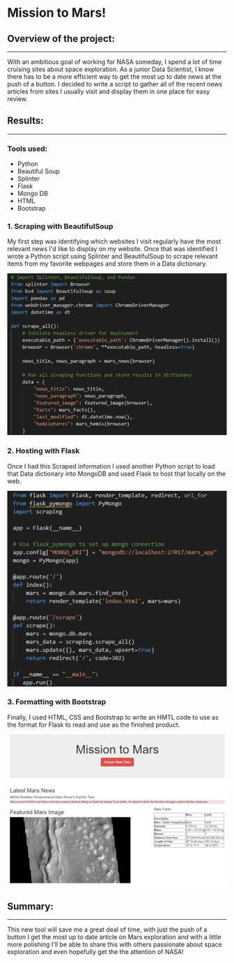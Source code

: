 # Mission to Mars!

## Overview of the project:
---
With an ambitious goal of working for NASA someday, I spend a lot of time cruising sites about space exploration. As a junior Data Scientist, I know there has to be a more efficient way to get the most up to date news at the push of a button. I decided to write a script to gather all of the recent news articles from sites I usually visit and display them in one place for easy review. 

## Results: 
---
### Tools used:
-   Python
-   Beautiful Soup
-   Splinter
-   Flask
-   Mongo DB
-   HTML
-   Bootstrap


    
### 1. Scraping with BeautifulSoup
    
My first step was identifying which websites I visit regularly have the most relevant news I'd like to display on my website. Once that was identified I wrote a Python script using Splinter and BeautifulSoup to scrape relevant items from my favorite webpages and store them in a Data dictionary.

![scrape](./resources/scraping.PNG)

### 2. Hosting with Flask

Once I had this Scraped information I used another Python script to load that Data dictionary into MongoDB and used Flask to host that locally on the web.

![mongo](./resources/Mongo.PNG)

### 3. Formatting with Bootstrap

Finally, I used HTML, CSS and Bootstrap to write an HMTL code to use as the format for Flask to read and use as the finished product.

![web](./resources/web.PNG) 

## Summary: 
---
This new tool will save me a great deal of time, with just the push of a button I get the most up to date article on Mars exploration and with a little more polishing I'll be able to share this with others passionate about space exploration and even hopefully get the the attention of NASA! 
